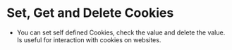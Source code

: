 # Set, Get and Delete Cookies


- You can set self defined Cookies, check the value and delete the value. Is useful for interaction with cookies on websites.